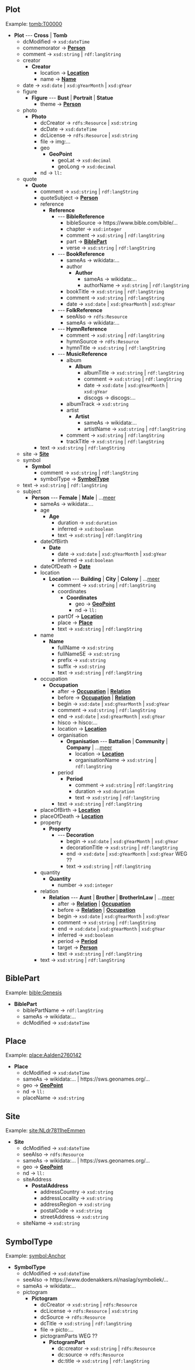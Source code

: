 
## Plot

Example: [tomb:T00000](tomb/T00000)

- **Plot** --- **Cross** | **Tomb**
    - dcModified → `xsd:dateTime`
    - commemorator → **[Person](#Person)**
    - comment → `xsd:string` | `rdf:langString`
    - creator
        - **Creator**
            - location → **[Location](#Location)**
            - name → **[Name](#Name)**
    - date → `xsd:date` | `xsd:gYearMonth` | `xsd:gYear`
    - figure
        - **Figure** --- **Bust** | **Portrait** | **Statue**
            - theme → **[Person](#Person)**
    - photo
        - **Photo**
            - dcCreator → `rdfs:Resource` | `xsd:string`
            - dcDate → `xsd:dateTime`
            - dcLicense → `rdfs:Resource` | `xsd:string`
            - file → img:...
            - geo
                - **<a name="GeoPoint">GeoPoint</a>**
                    - geoLat → `xsd:decimal`
                    - geoLong → `xsd:decimal`
            - nd → `ll:`
    - quote
        - **Quote**
            - comment → `xsd:string` | `rdf:langString`
            - quoteSubject → **[Person](#Person)**
            - reference
                - **Reference**
                    - --- **BibleReference**
                        - bibleSource → https:\/\/www\.bible\.com\/bible\/...
                        - chapter → `xsd:integer`
                        - comment → `xsd:string` | `rdf:langString`
                        - part → **[BiblePart](#BiblePart)**
                        - verse → `xsd:string` | `rdf:langString`
                    - --- **BookReference**
                        - sameAs → wikidata:...
                        - author
                            - **Author**
                                - sameAs → wikidata:...
                                - authorName → `xsd:string` | `rdf:langString`
                        - bookTitle → `xsd:string` | `rdf:langString`
                        - comment → `xsd:string` | `rdf:langString`
                        - date → `xsd:date` | `xsd:gYearMonth` | `xsd:gYear`
                    - --- **FolkReference**
                        - seeAlso → `rdfs:Resource`
                        - sameAs → wikidata:...
                    - --- **HymnReference**
                        - comment → `xsd:string` | `rdf:langString`
                        - hymnSource → `rdfs:Resource`
                        - hymnTitle → `xsd:string` | `rdf:langString`
                    - --- **MusicReference**
                        - album
                            - **Album**
                                - albumTitle → `xsd:string` | `rdf:langString`
                                - comment → `xsd:string` | `rdf:langString`
                                - date → `xsd:date` | `xsd:gYearMonth` | `xsd:gYear`
                                - discogs → discogs:...
                        - albumTrack → `xsd:string`
                        - artist
                            - **Artist**
                                - sameAs → wikidata:...
                                - artistName → `xsd:string` | `rdf:langString`
                        - comment → `xsd:string` | `rdf:langString`
                        - trackTitle → `xsd:string` | `rdf:langString`
            - text → `xsd:string` | `rdf:langString`
    - site → **[Site](#Site)**
    - symbol
        - **Symbol**
            - comment → `xsd:string` | `rdf:langString`
            - symbolType  → **[SymbolType](#SymbolType)**
    - text → `xsd:string` | `rdf:langString`
    - subject
        - **<a name="Person">Person</a>** --- **Female** | **Male** | ...[meer](ns#Person)
            - sameAs → wikidata:...
            - age
                - **Age**
                    - duration → `xsd:duration`
                    - inferred → `xsd:boolean`
                    - text → `xsd:string` | `rdf:langString`
            - dateOfBirth
                - **<a name="Date">Date</a>**
                    - date → `xsd:date` | `xsd:gYearMonth` | `xsd:gYear`
                    - inferred → `xsd:boolean`
            - dateOfDeath → **[Date](#Date)**
            - location
                - **<a name="Location">Location</a>** --- **Building** | **City** | **Colony** | ...[meer](ns#Location)
                    - comment → `xsd:string` | `rdf:langString`
                    - coordinates
                        - **Coordinates**
                            - geo → **[GeoPoint](#GeoPoint)**
                            - nd → `ll:`
                    - partOf → **[Location](#Location)**
                    - place → **[Place](#Place)**
                    - text → `xsd:string` | `rdf:langString`
            - name
                - **<a name="Name">Name</a>**
                    - fullName → `xsd:string`
                    - fullNameSE → `xsd:string`
                    - prefix → `xsd:string`
                    - suffix → `xsd:string`
                    - text → `xsd:string` | `rdf:langString`
            - occupation
                - **<a name="Occupation">Occupation</a>**
                    - after → **[Occupation](#Occupation)** | **[Relation](#Relation)**
                    - before → **[Occupation](#Occupation)** | **[Relation](#Relation)**
                    - begin → `xsd:date` | `xsd:gYearMonth` | `xsd:gYear`
                    - comment → `xsd:string` | `rdf:langString`
                    - end → `xsd:date` | `xsd:gYearMonth` | `xsd:gYear`
                    - hisco → hisco:...
                    - location → **[Location](#Location)**
                    - organisation
                        - **Organisation** --- **Battalion** | **Community** | **Company** | ...[meer](ns#Organisation)
                            - location → **[Location](#Location)**
                            - organisationName → `xsd:string` | `rdf:langString`
                    - period
                        - **<a name="Period">Period</a>**
                            - comment → `xsd:string` | `rdf:langString`
                            - duration → `xsd:duration`
                            - text → `xsd:string` | `rdf:langString`
                    - text → `xsd:string` | `rdf:langString`
            - placeOfBirth → **[Location](#Location)**
            - placeOfDeath → **[Location](#Location)**
            - property
                - **Property**
                    - --- **Decoration**
                        - begin → `xsd:date` | `xsd:gYearMonth` | `xsd:gYear`
                        - decorationTitle → `xsd:string` | `rdf:langString`
                        - end → `xsd:date` | `xsd:gYearMonth` | `xsd:gYear` WEG ??
                        - text → `xsd:string` | `rdf:langString`
            - quantity
                - **Quantity**
                    - number → `xsd:integer`
            - relation
                - **<a name="Relation">Relation</a>** --- **Aunt** | **Brother** | **BrotherInLaw** | ...[meer](ns#Relation)
                    - after → **[Relation](#Relation)** | **[Occupation](#Occupation)**
                    - before → **[Relation](#Relation)** | **[Occupation](#Occupation)**
                    - begin → `xsd:date` | `xsd:gYearMonth` | `xsd:gYear`
                    - comment → `xsd:string` | `rdf:langString`
                    - end → `xsd:date` | `xsd:gYearMonth` | `xsd:gYear`
                    - inferred → `xsd:boolean`
                    - period → **[Period](#Period)**
                    - target → **[Person](#Person)**
                    - text → `xsd:string` | `rdf:langString`
            - text → `xsd:string` | `rdf:langString`

## BiblePart

Example: [bible:Genesis](bible/Genesis)

- **<a name="BiblePart">BiblePart</a>**
    - biblePartName → `rdf:langString`
    - sameAs → wikidata:...
    - dcModified → `xsd:dateTime`

## Place

Example: [place:Aalden2760142](place/Aalden2760142)

- **<a name="Place">Place</a>**
    - dcModified → `xsd:dateTime`
    - sameAs → wikidata:... | https:\/\/sws\.geonames\.org\/...
    - geo → **[GeoPoint](#GeoPoint)**
    - nd → `ll:`
    - placeName → `xsd:string`

## Site

Example: [site:NLdr7811heEmmen](site/NLdr7811heEmmen)

- **<a name="Site">Site</a>**
    - dcModified → `xsd:dateTime`
    - seeAlso → `rdfs:Resource`
    - sameAs → wikidata:... | https:\/\/sws\.geonames\.org\/...
    - geo → **[GeoPoint](#GeoPoint)**
    - nd → `ll:`
    - siteAddress
        - **PostalAddress**
            - addressCountry → `xsd:string`
            - addressLocality → `xsd:string`
            - addressRegion → `xsd:string`
            - postalCode → `xsd:string`
            - streetAddress → `xsd:string`
    - siteName → `xsd:string`

## SymbolType

Example: [symbol:Anchor](symbol/Anchor)

- **<a name="SymbolType">SymbolType</a>**
    - dcModified → `xsd:dateTime`
    - seeAlso → https:\/\/www\.dodenakkers\.nl\/naslag\/symboliek\/...
    - sameAs → wikidata:...
    - pictogram
        - **Pictogram**
            - dcCreator → `xsd:string` | `rdfs:Resource`
            - dcLicense → `rdfs:Resource` | `xsd:string`
            - dcSource → `rdfs:Resource`
            - dcTitle → `xsd:string` | `rdf:langString`
            - file → picto:...
            - pictogramParts WEG ??
                - **PictogramPart**
                    - dc:creator → `xsd:string` | `rdfs:Resource`
                    - dc:source → `rdfs:Resource`
                    - dc:title → `xsd:string` | `rdf:langString`


<pre>




















































</pre>

